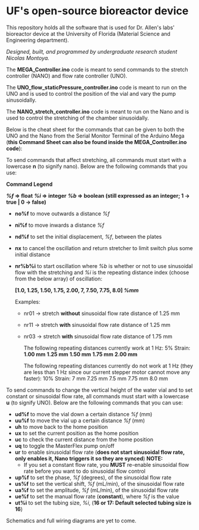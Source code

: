 # UF's open-source bioreactor device

This repository holds all the software that is used for Dr. Allen's labs' bioreactor device at the University of Florida (Material Science and Engineering department).

_Designed, built, and programmed by undergraduate research student Nicolas Montoya._

The **MEGA_Controller.ino** code is meant to send commands to the stretch controller (NANO) and flow rate controller (UNO).

The **UNO_flow_staticPressure_controller.ino** code is meant to run on the UNO and is used to control the position of the vial and vary the pump sinusoidally.

The **NANO_stretch_controller.ino** code is meant to run on the Nano and is used to control the stretching of the chamber sinusoidally.

Below is the cheat sheet for the commands that can be given to both the UNO and the Nano from the Serial Monitor Terminal of the Arduino Mega (**this Command Sheet can also be found inside the MEGA_Controller.ino code**):

To send commands that affect stretching, all commands must start with a lowercase **n** (to signify nano).
Below are the following commands that you use:

**Command Legend**

**_%f_ => float**
**_%i_ => integer**
**_%b_ => boolean (still expressed as an integer; 1 -> true | 0 -> false)**

- **no%f** to move outwards a distance _%f_
- **ni%f** to move inwards a distance _%f_
- **nd%f** to set the initial displacement, _%f_, between the plates
- **nx** to cancel the oscillation and return stretcher to limit switch plus some initial distance
- **nr%b%i** to start oscillation where _%b_ is whether or not to use sinusoidal flow with the stretching and _%i_ is the repeating distance index (choose from the below array) of oscillation:

  **[1.0, 1.25, 1.50, 1.75, 2.00, 7, 7.50, 7.75, 8.0] _%mm_**

  Examples:

  - nr01 -> stretch **without** sinusoidal flow rate distance of 1.25 mm
  - nr11 -> stretch **with** sinusoidal flow rate distance of 1.25 mm
  - nr03 -> stretch **with** sinusoidal flow rate distance of 1.75 mm

    The following repeating distances currently work at 1 Hz:
    5% Strain:
    **1.00 mm**
    **1.25 mm**
    **1.50 mm**
    **1.75 mm**
    **2.00 mm**

    The following repeating distances currently do not work at 1 Hz (they are less than 1 Hz since our current stepper motor cannot move any faster):
    10% Strain:
    7 mm
    7.25 mm
    7.5 mm
    7.75 mm
    8.0 mm

To send commands to change the vertical height of the water vial and to set constant or sinusoidal flow rate, all commands must start with a lowercase **u** (to signify UNO).
Below are the following commands that you can use:

- **ud%f** to move the vial down a certain distance _%f_ (mm)
- **uu%f** to move the vial up a certain distance _%f_ (mm)
- **uh** to move back to the home position
- **ux** to set the current position as the home position
- **uc** to check the current distance from the home position
- **uq** to toggle the MasterFlex pump on/off
- **ur** to enable sinusoidal flow rate (**does not start sinusoidal flow rate, only enables it, Nano triggers it so they are synced**)
  **NOTE:**
  - If you set a constant flow rate, you **MUST** re-enable sinusoidal flow rate before you want to do sinusoidal flow control
- **up%f** to set the phase, _%f_ (degrees), of the sinusoidal flow rate
- **us%f** to set the vertical shift, _%f_ (mL/min), of the sinusoidal flow rate
- **ua%f** to set the amplitude, _%f_ (mL/min), of the sinusoidal flow rate
- **ue%f** to set the manual flow rate (**constant**), where _%f_ is the value
- **ut%i** to set the tubing size, _%i_, (**16 or 17: Default selected tubing size is 16**)

Schematics and full wiring diagrams are yet to come.
